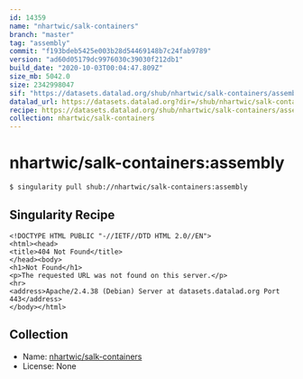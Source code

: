 ```yaml
---
id: 14359
name: "nhartwic/salk-containers"
branch: "master"
tag: "assembly"
commit: "f193bdeb5425e003b28d54469148b7c24fab9789"
version: "ad60d05179dc9976030c39030f212db1"
build_date: "2020-10-03T00:04:47.809Z"
size_mb: 5042.0
size: 2342998047
sif: "https://datasets.datalad.org/shub/nhartwic/salk-containers/assembly/2020-10-03-f193bdeb-ad60d051/ad60d05179dc9976030c39030f212db1.sif"
datalad_url: https://datasets.datalad.org?dir=/shub/nhartwic/salk-containers/assembly/2020-10-03-f193bdeb-ad60d051/
recipe: https://datasets.datalad.org/shub/nhartwic/salk-containers/assembly/2020-10-03-f193bdeb-ad60d051/Singularity
collection: nhartwic/salk-containers
---
```


# nhartwic/salk-containers:assembly

```bash
$ singularity pull shub://nhartwic/salk-containers:assembly
```

## Singularity Recipe

```singularity
<!DOCTYPE HTML PUBLIC "-//IETF//DTD HTML 2.0//EN">
<html><head>
<title>404 Not Found</title>
</head><body>
<h1>Not Found</h1>
<p>The requested URL was not found on this server.</p>
<hr>
<address>Apache/2.4.38 (Debian) Server at datasets.datalad.org Port 443</address>
</body></html>
```

## Collection

 - Name: [nhartwic/salk-containers](https://github.com/nhartwic/salk-containers)
 - License: None

